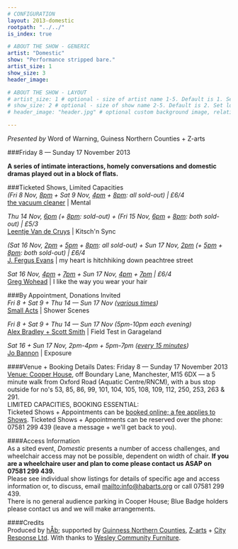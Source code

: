 ```yaml
---
# CONFIGURATION
layout: 2013-domestic
rootpath: "../../"
is_index: true

# ABOUT THE SHOW - GENERIC
artist: "Domestic"
show: "Performance stripped bare."
artist_size: 1
show_size: 3
header_image:

# ABOUT THE SHOW - LAYOUT
# artist_size: 1 # optional - size of artist name 1-5. Default is 1. Set longer names to lower values
# show_size: 2 # optional - size of show name 2-5. Default is 2. Set longer names to lower values
# header_image: "header.jpg" # optional custom background image, relative to current page

---
```

*Presented by* Word of Warning, Guiness Northern Counties + Z-arts       
 
###Friday 8 — Sunday 17 November 2013             
         
**A series of intimate interactions, homely conversations and domestic dramas played out in a block of flats.**    
        
###Ticketed Shows, Limited Capacities          
*(Fri 8 Nov, [8pm](http://www.wegottickets.com/event/239511) + Sat 9 Nov, [4pm](http://www.wegottickets.com/event/240206) + [8pm](http://www.wegottickets.com/event/240211): all sold-out) | £6/4*        
[the vacuum cleaner](/current/2013-domestic/vacuumcleaner/index.html) | Mental        
        
*Thu 14 Nov, [6pm](http://www.wegottickets.com/event/240510) (+ [8pm](http://www.wegottickets.com/event/240512): sold-out) + (Fri 15 Nov, [6pm](http://www.wegottickets.com/event/240515) + [8pm](http://www.wegottickets.com/event/240518): both sold-out) | £5/3*        
[Leentje Van de Cruys](/current/2013-domestic/vandecruys/index.html) | Kitsch'n Sync        
         
*(Sat 16 Nov, [2pm](http://www.wegottickets.com/event/240524) + [5pm](http://www.wegottickets.com/event/240527) + [8pm](http://www.wegottickets.com/event/240529): all sold-out) + Sun 17 Nov, [2pm](http://www.wegottickets.com/event/240532) (+ [5pm](http://www.wegottickets.com/event/240534) + [8pm](http://www.wegottickets.com/event/240536): both sold-out) | £6/4*        
[J. Fergus Evans](/current/2013-domestic/evans/index.html) | my heart is hitchhiking down peachtree street        
          
*Sat 16 Nov, [4pm](http://www.wegottickets.com/event/240541) + [7pm](http://www.wegottickets.com/event/240543) + Sun 17 Nov, [4pm](http://www.wegottickets.com/event/240545) + [7pm](http://www.wegottickets.com/event/240547) | £6/4*       
[Greg Wohead](/current/2013-domestic/wohead/index.html) | I like the way you wear your hair        
        
###By Appointment, Donations Invited        
*Fri 8 + Sat 9 + Thu 14 — Sun 17 Nov ([various times](http://www.wegottickets.com/wordofwarning))*        
[Small Acts](/current/2013-domestic/smallacts/index.html) | Shower Scenes         
           
*Fri 8 + Sat 9 + Thu 14 — Sun 17 Nov (5pm-10pm each evening)*        
[Alex Bradley + Scott Smith](/current/2013-domestic/bradley/index.html) | Field Test in Garageland         
           
*Sat 16 + Sun 17 Nov, 2pm-4pm + 5pm-7pm ([every 15 minutes](http://www.wegottickets.com/wordofwarning))*            
[Jo Bannon](/current/2013-domestic/bannon/index.html) | Exposure          
          
####Venue + Booking Details
Dates: Friday 8 — Sunday 17 November 2013    
[Venue: Cooper House](http://bit.ly/1anL5UN), off Boundary Lane, Manchester, M15 6DX — a 5 minute walk from Oxford Road (Aquatic Centre/RNCM), with a bus stop outside for no's 53, 85, 86, 99, 101, 104, 105, 108, 109, 112, 250, 253, 263 & 291.      
LIMITED CAPACITIES, BOOKING ESSENTIAL:          
Ticketed Shows + Appointments can be [booked online; a fee applies to Shows](http://www.wegottickets.com/wordofwarning).
Ticketed Shows + Appointments can be reserved over the phone: 07581 299 439 (leave a message + we'll get back to you).   
        
####Access Information    
As a sited event, *Domestic* presents a number of access challenges, and wheelchair access may not be possible, dependent on width of chair.   **If you are a wheelchaire user and plan to come please contact us ASAP on 07581 299 439.**   
Please see individual show listings for details of specific age and access information or, to discuss, email <mailto:info@habarts.org> or call 07581 299 439.    
There is no general audience parking in Cooper House; Blue Badge holders please contact us and we will make arrangements.    

####Credits         
Produced by [hÅb](/hab); supported by [Guinness Northern Counties](http://www.guinnesspartnership.com/about-us/news/gnc/2013/October/manchester%20tower%20block%20plays%20host%20to%20performing%20arts%20festival.aspx), [Z-arts](http://www.z-arts.org) + [City Response Ltd](http://www.cityresponse.co.uk). With thanks to [Wesley Community Furniture](http://www.thewesley.org.uk/index.html).
